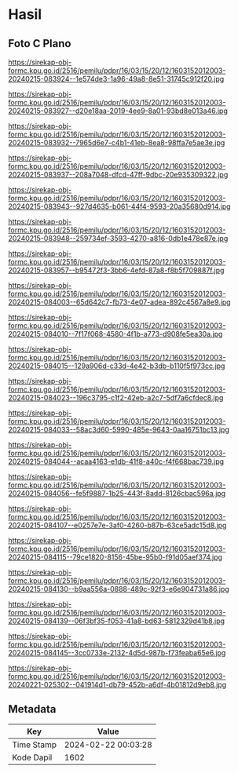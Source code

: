 # Hasil

## Foto C Plano

https://sirekap-obj-formc.kpu.go.id/2516/pemilu/pdpr/16/03/15/20/12/1603152012003-20240215-083924--1e574de3-1a96-49a8-8e51-31745c912f20.jpg

https://sirekap-obj-formc.kpu.go.id/2516/pemilu/pdpr/16/03/15/20/12/1603152012003-20240215-083927--d20e18aa-2019-4ee9-8a01-93bd8e013a46.jpg

https://sirekap-obj-formc.kpu.go.id/2516/pemilu/pdpr/16/03/15/20/12/1603152012003-20240215-083932--7965d6e7-c4b1-41eb-8ea8-98ffa7e5ae3e.jpg

https://sirekap-obj-formc.kpu.go.id/2516/pemilu/pdpr/16/03/15/20/12/1603152012003-20240215-083937--208a7048-dfcd-47ff-9dbc-20e935309322.jpg

https://sirekap-obj-formc.kpu.go.id/2516/pemilu/pdpr/16/03/15/20/12/1603152012003-20240215-083943--927d4635-b061-44f4-9593-20a35680d914.jpg

https://sirekap-obj-formc.kpu.go.id/2516/pemilu/pdpr/16/03/15/20/12/1603152012003-20240215-083948--259734ef-3593-4270-a816-0db1e478e87e.jpg

https://sirekap-obj-formc.kpu.go.id/2516/pemilu/pdpr/16/03/15/20/12/1603152012003-20240215-083957--b95472f3-3bb6-4efd-87a8-f8b5f709887f.jpg

https://sirekap-obj-formc.kpu.go.id/2516/pemilu/pdpr/16/03/15/20/12/1603152012003-20240215-084003--65d642c7-fb73-4e07-adea-892c4567a8e9.jpg

https://sirekap-obj-formc.kpu.go.id/2516/pemilu/pdpr/16/03/15/20/12/1603152012003-20240215-084010--7f17f068-4580-4f1b-a773-d908fe5ea30a.jpg

https://sirekap-obj-formc.kpu.go.id/2516/pemilu/pdpr/16/03/15/20/12/1603152012003-20240215-084015--129a906d-c33d-4e42-b3db-b110f5f973cc.jpg

https://sirekap-obj-formc.kpu.go.id/2516/pemilu/pdpr/16/03/15/20/12/1603152012003-20240215-084023--196c3795-c1f2-42eb-a2c7-5df7a6cfdec8.jpg

https://sirekap-obj-formc.kpu.go.id/2516/pemilu/pdpr/16/03/15/20/12/1603152012003-20240215-084033--58ac3d60-5990-485e-9643-0aa16751bc13.jpg

https://sirekap-obj-formc.kpu.go.id/2516/pemilu/pdpr/16/03/15/20/12/1603152012003-20240215-084044--acaa4163-e1db-41f8-a40c-f4f668bac739.jpg

https://sirekap-obj-formc.kpu.go.id/2516/pemilu/pdpr/16/03/15/20/12/1603152012003-20240215-084056--fe5f9887-1b25-443f-8add-8126cbac596a.jpg

https://sirekap-obj-formc.kpu.go.id/2516/pemilu/pdpr/16/03/15/20/12/1603152012003-20240215-084107--e0257e7e-3af0-4260-b87b-63ce5adc15d8.jpg

https://sirekap-obj-formc.kpu.go.id/2516/pemilu/pdpr/16/03/15/20/12/1603152012003-20240215-084115--79ce1820-8156-45be-95b0-f91d05aef374.jpg

https://sirekap-obj-formc.kpu.go.id/2516/pemilu/pdpr/16/03/15/20/12/1603152012003-20240215-084130--b9aa556a-0888-489c-92f3-e6e904731a86.jpg

https://sirekap-obj-formc.kpu.go.id/2516/pemilu/pdpr/16/03/15/20/12/1603152012003-20240215-084139--06f3bf35-f053-41a8-bd63-5812329d41b8.jpg

https://sirekap-obj-formc.kpu.go.id/2516/pemilu/pdpr/16/03/15/20/12/1603152012003-20240215-084145--3cc0733e-2132-4d5d-987b-f73feaba65e6.jpg

https://sirekap-obj-formc.kpu.go.id/2516/pemilu/pdpr/16/03/15/20/12/1603152012003-20240221-025302--041914d1-db79-452b-a6df-4b01812d9eb8.jpg


## Metadata

| Key        | Value               |
| ---------- | ------------------- |
| Time Stamp | 2024-02-22 00:03:28 |
| Kode Dapil | 1602                |



